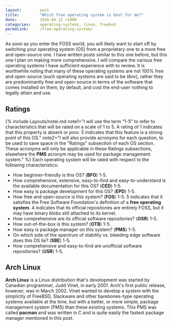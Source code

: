 ```yaml
---
layout:        post
title:         "Which free operating system is best for me?"
date:          2016-04-12 +1000
categories:    operating-systems, linux, freebsd
permalink:     /free-operating-system/
---
```


As soon as you enter the FOSS world, you will likely want to start off by switching your operating system (OS) from a proprietary one to a more free and open-source one. I have written posts similar to this one before, but this one I plan on making more comprehensive. I will compare the various free operating systems I have sufficient experience with to review. It is worthwhile noting that many of these operating systems are not 100% free and open-source (such operating systems are said to be *libre*), rather they are predominantly free and open-source in terms of the software that comes installed on them, by default, and cost the end-user nothing to legally attain and use.

## Ratings
{% include Layouts/notei.md note1="I will use the term &ldquo;1-5&rdquo; to refer to characteristics that will be rated on a scale of 1 to 5. A rating of 1 indicates that this property is absent or poor. 5 indicates that this feature is a strong point of this OS." note2="I will also provide acronyms for each question, to be used to save space in the &ldquo;Ratings&rdquo; subsection of each OS section. These acronyms will only be applicable in these Ratings subsections, elsewhere the **PMS** acronym may be used for package management system." %}
Each operating system will be rated with respect to the following characteristics:

* How beginner-friendly is this OS? (**BFO**) 1-5.
* How comprehensive, extensive, easy-to-find and easy-to-understand is the available documentation for this OS? (**CED**) 1-5.
* How easy is package development for this OS? (**EPD**) 1-5.
* How free and open-source is this system? (**FOS**) 1-5. 5 indicates that it satisfies the Free Software Foundation's definition of a **free operating system**. 4 indicates that its official repositories are entirely FOSS, but it may have binary blobs still attached to its kernel.
* How comprehensive are its official software repositories? (**OSR**) 1-5.
* How out-of-the-box is this system? (**OTB**) 1-5.
* How easy is package manager on this system? (**PMS**) 1-5.
* On which side of the spectrum of stability vs. bleeding edge software does this OS lie? (**SBE**) 1-5.
* How comprehensive and easy-to-find are unofficial software repositories? (**USR**) 1-5.

## Arch Linux
**Arch Linux** is a Linux distribution that's development was started by Canadian programmer, Judd Vinet, in early 2001. Arch's first public release, however, was in March 2002. Vinet wanted to develop a system with the simplicity of FreeBSD, Slackware and other barebones-type operating systems available at the time, but with a better, or more simple, package management system (PMS) than these existing systems. This PMS was called **pacman** and was written in C and is quite easily the fastest package manager mentioned in this post.

